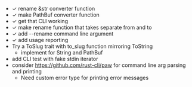 - ✓ rename &str converter function
- ✓ make PathBuf converter function
- ✓ get that CLI working
- ✓ make rename function that takes separate from and to
- ✓ add --rename command line argument
- ✓ add usage reporting
- Try a ToSlug trait with to_slug function mirroring ToString
  - implement for String and PathBuf
- add CLI test with fake stdin iterator
- consider https://github.com/rust-cli/paw for command line arg parsing and printing
  - Need custom error type for printing error messages
